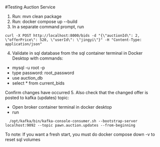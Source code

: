 #Testing Auction Service
1. Run: mvn clean package
2. Run: docker compose up --build
3. In a separate command prompt, run 
```
curl -X POST http://localhost:8000/bids -d "{\"auctionId\": 2, \"offerPrice\": 520, \"userId\": \"jingyi\"}" -H "Content-Type: application/json"
```
4. Validate in sql database from the sql container terminal in Docker Desktop with commands:
- mysql -u root -p
- type password: root_password
- use auction_db
- select * from current_bids

Confirm changes have occurred
5. Also check that the changed offer is posted to kafka (updates) topic:
- Open broker container terminal in docker desktop
- run
```
  /opt/kafka/bin/kafka-console-consumer.sh --bootstrap-server localhost:9092 --topic pawn.auction.updates --from-beginning
```

To note: If you want a fresh start, you must do docker compose down -v to reset sql volumes
